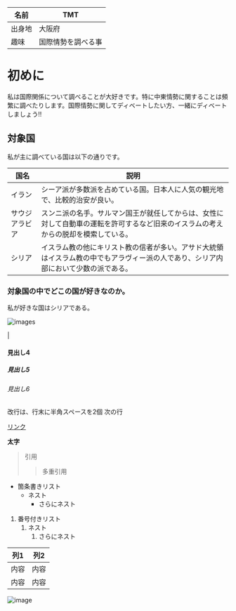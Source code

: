 | 名前 | TMT |
|-----|-----|
| 出身地 |  大阪府 |
| 趣味 | 国際情勢を調べる事 |








# 初めに

私は国際関係について調べることが大好きです。特に中東情勢に関することは頻繁に調べたりします。国際情勢に関してディベートしたい方、一緒にディベートしましょう!!

## 対象国

私が主に調べている国は以下の通りです。

| 国名 | 説明 |
| ---- | ---- |
|イラン | シーア派が多数派を占めている国。日本人に人気の観光地で、比較的治安が良い。|
|サウジアラビア | スンニ派の名手。サルマン国王が就任してからは、女性に対して自動車の運転を許可するなど旧来のイスラムの考えからの脱却を模索している。 |
| シリア | イスラム教の他にキリスト教の信者が多い。アサド大統領はイスラム教の中でもアラヴィー派の人であり、シリア内部において少数の派である。 |



### 対象国の中でどこの国が好きなのか。

私が好きな国はシリアである。

![images](https://upload.wikimedia.org/wikipedia/commons/5/53/Flag_of_Syria.svg)

|


#### 見出し4
##### 見出し5
###### 見出し6

改行は、行末に半角スペースを2個
次の行

[リンク](https://www.google.co.jp/)

**太字**

> 引用
>> 多重引用


- 箇条書きリスト
  - ネスト
    - さらにネスト


1. 番号付きリスト
   1. ネスト
      1. さらにネスト


| 列1  | 列2  |
|-----|-----|
| 内容  | 内容  |
| 内容  | 内容  |

![image](/GHPages_WebSite/assets/images/logo-150.png)

